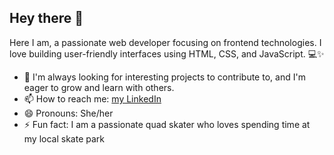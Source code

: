 ## Hey there 👋

Here I am, a passionate web developer focusing on frontend technologies. 
I love building user-friendly interfaces using HTML, CSS, and JavaScript. 💻✨

- 👯 I'm always looking for interesting projects to contribute to, and I'm eager to grow and learn with others.
- 📫 How to reach me: [my LinkedIn](https://linkedin.com/in/catrin-tornqvist)
- 😄 Pronouns: She/her
- ⚡ Fun fact: I am a passionate quad skater who loves spending time at my local skate park

<!--
**CatrinTQ/CatrinTQ** is a ✨ _special_ ✨ repository because its `README.md` (this file) appears on your GitHub profile.

Here are some ideas to get you started:

- 🔭 I’m currently working on ...
- 🌱 I’m currently learning ...
- 👯 I’m looking to collaborate on ...
- 🤔 I’m looking for help with ...
- 💬 Ask me about ...
- 📫 How to reach me: ...
- 😄 Pronouns: ...
- ⚡ Fun fact: ...
-->
